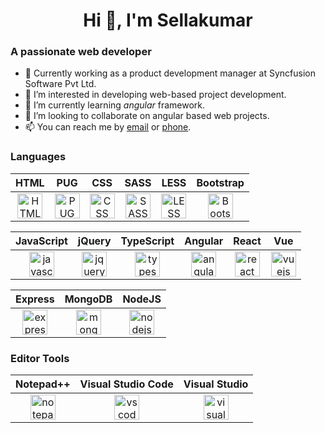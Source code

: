 <h1 align="center">Hi 👋, I'm Sellakumar</h1>

<h3 class="text-center">A passionate web developer</h3>

<ul>
    <li>👋 Currently working as a product development manager at Syncfusion Software Pvt Ltd.</li>
    <li>👀 I’m interested in developing web-based project development.</li>
    <li>🌱 I’m currently learning <i class="fs-bold">angular</i> framework.</li>
    <li>💞️ I’m looking to collaborate on angular based web projects.</li>
    <li>📫 You can reach me by <a href="mailto:sellakumark@outlook.com" title="sellakumark@outlook.com">email</a> or <a href="https://wa.me/919976119157" title="+919976119157">phone</a>.</li>
</ul>

<h3>Languages</h3>

<div class="container">
    <table class="text-center">
        <thead>
            <tr>
                <th>HTML</th>
                <th>PUG</th>
                <th>CSS</th>
                <th>SASS</th>
                <th>LESS</th>
                <th>Bootstrap</th>
            </tr>
        </thead>
        <tbody>
            <tr>
                <td align="center">
                    <a href="https://www.w3.org/html/" target="_blank" title="HTML">
                        <img src="https://cdn.jsdelivr.net/gh/devicons/devicon/icons/html5/html5-original.svg" alt="HTML" width="40" height="40"/>
                    </a>
                </td>
                <td align="center">
                    <a href="https://pugjs.org/" target="_blank" title="PUG">
                        <img src="https://avatars.githubusercontent.com/u/9338635?s=200&v=4" alt="PUG" width="40" height="40"/>
                    </a>
                </td>
                <td align="center">
                    <a href="https://www.w3schools.com/css/" target="_blank" title="CSS">
                        <img src="https://cdn.jsdelivr.net/gh/devicons/devicon/icons/css3/css3-original.svg" alt="CSS" width="40" height="40"/>
                    </a>
                </td>
                <td align="center">
                    <a href="https://sass-lang.com/" target="_blank" title="SASS">
                        <img src="https://cdn.jsdelivr.net/gh/devicons/devicon/icons/sass/sass-original.svg" alt="SASS" width="40" height="40"/>
                    </a>
                </td>
                <td align="center">
                    <a href="https://lesscss.org/" target="_blank" title="LESS">
                        <img src="https://cdn.jsdelivr.net/gh/devicons/devicon/icons/less/less-plain-wordmark.svg" alt="LESS" width="40" height="40"/>
                    </a>
                </td>
                <td align="center">
                    <a href="https://getbootstrap.com/" target="_blank" title="Bootstrap">
                        <img src="https://cdn.jsdelivr.net/gh/devicons/devicon/icons/bootstrap/bootstrap-original.svg" alt="Bootstrap" width="40" height="40"/>
                    </a>
                </td>
            </tr>
        </tbody>
    </table>
    <table class="text-center">
        <thead>
            <tr>
                <th>JavaScript</th>
                <th>jQuery</th>
                <th>TypeScript</th>
                <th>Angular</th>
                <th>React</th>
                <th>Vue</th>
            </tr>
        </thead>
        <tbody>
            <tr>
                <td align="center">
                    <a href="https://developer.mozilla.org/en-US/docs/Web/JavaScript" target="_blank" title="JavaScript">
                        <img src="https://cdn.jsdelivr.net/gh/devicons/devicon/icons/javascript/javascript-original.svg" alt="javascript" width="40" height="40"/>
                    </a>
                </td>
                <td align="center">
                    <a href="https://jquery.com/" target="_blank" title="jQuery">
                        <img src="https://cdn.jsdelivr.net/gh/devicons/devicon/icons/jquery/jquery-original.svg" alt="jquery" width="40" height="40"/>
                    </a>
                </td>
                <td align="center">
                    <a href="https://www.typescriptlang.org/" target="_blank" title="TypeScript">
                        <img src="https://cdn.jsdelivr.net/gh/devicons/devicon/icons/typescript/typescript-original.svg" alt="typescript" width="40" height="40"/>
                    </a>
                </td>
                <td align="center">
                    <a href="https://angular.io" target="_blank" title="Angular">
                        <img src="https://cdn.jsdelivr.net/gh/devicons/devicon/icons/angularjs/angularjs-plain.svg" alt="angular" width="40" height="40"/>
                    </a>
                </td>
                <td align="center">
                    <a href="https://reactjs.org/" target="_blank" title="React">
                        <img src="https://cdn.jsdelivr.net/gh/devicons/devicon/icons/react/react-original-wordmark.svg" alt="react" width="40" height="40"/>
                    </a>
                </td>
                <td align="center">
                    <a href="https://vuejs.org/" target="_blank" title="Vue">
                        <img src="https://cdn.jsdelivr.net/gh/devicons/devicon/icons/vuejs/vuejs-original-wordmark.svg" alt="vuejs" width="40" height="40"/>
                    </a>
                </td>
            </tr>
        </tbody>
    </table>
    <table class="text-center">
        <thead>
            <tr>
                <th>Express</th>
                <th>MongoDB</th>
                <th>NodeJS</th>
            </tr>
        </thead>
        <tbody>
            <tr>
                <td align="center">
                    <a href="https://expressjs.com/" target="_blank" title="Express">
                        <img src="https://cdn.jsdelivr.net/gh/devicons/devicon/icons/express/express-original.svg" alt="express" width="40" height="40"/>
                    </a>
                </td>
                <td align="center">
                    <a href="https://www.mongodb.com/" target="_blank" title="MongoDB">
                        <img src="https://cdn.jsdelivr.net/gh/devicons/devicon/icons/mongodb/mongodb-original.svg" alt="mongodb" width="40" height="40"/>
                    </a>
                </td>
                <td align="center">
                    <a href="https://nodejs.org/" target="_blank" title="NodeJS">
                        <img src="https://cdn.jsdelivr.net/gh/devicons/devicon/icons/nodejs/nodejs-original.svg" alt="nodejs" width="40" height="40"/>
                    </a>
                </td>
            </tr>
        </tbody>
    </table>
</div>

<h3>Editor Tools</h3>

<div class="container">
    <table class="text-center">
        <thead>
            <tr>
                <th>Notepad++</th>
                <th>Visual Studio Code</th>
                <th>Visual Studio</th>
            </tr>
        </thead>
        <tbody>
            <tr>
                <td align="center">
                    <a href="https://notepad-plus-plus.org/" target="_blank" title="Notepad++">
                        <img src="https://avatars.githubusercontent.com/u/12589084?s=200&v=4" alt="notepad++" width="40" height="40"/>
                    </a>
                </td>
                <td align="center">
                    <a href="https://code.visualstudio.com/" target="_blank" title="VS Code">
                        <img src="https://cdn.jsdelivr.net/gh/devicons/devicon/icons/vscode/vscode-original.svg" alt="vscode" width="40" height="40"/>
                    </a>
                </td>
                <td align="center">
                    <a href="https://visualstudio.microsoft.com/" target="_blank" title="Visual Studio">
                        <img src="https://cdn.jsdelivr.net/gh/devicons/devicon/icons/visualstudio/visualstudio-plain.svg" alt="visualstudio" width="40" height="40"/>
                    </a>
                </td>
            </tr>
        </tbody>
    </table>
</div>

<!---
sellakumark/sellakumark is a ✨ special ✨ repository because its `README.md` (this file) appears on your GitHub profile. You can click the Preview link to take a look at your changes.
--->
